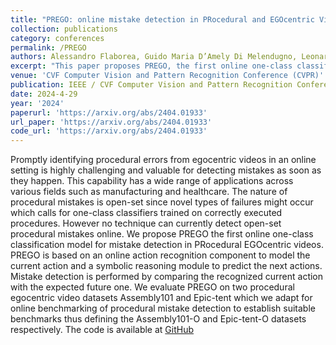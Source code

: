 ```yaml
---
title: "PREGO: online mistake detection in PRocedural and EGOcentric Videos"
collection: publications
category: conferences
permalink: /PREGO
authors: Alessandro Flaborea, Guido Maria D’Amely Di Melendugno, Leonardo Plini, Luca Scofano, Edoardo De Matteis, Antonino Furnari, Giovanni Maria Farinella, Fabio Galasso
excerpt: "This paper proposes PREGO, the first online one-class classification model for mistake detection in procedural egocentric videos."
venue: 'CVF Computer Vision and Pattern Recognition Conference (CVPR)'
publication: IEEE / CVF Computer Vision and Pattern Recognition Conference (CVPR)
date: 2024-4-29
year: '2024'
paperurl: 'https://arxiv.org/abs/2404.01933'
url_paper: 'https://arxiv.org/abs/2404.01933'
code_url: 'https://arxiv.org/abs/2404.01933'
---
```


Promptly identifying procedural errors from egocentric videos in an online setting is highly challenging and valuable for detecting mistakes as soon as they happen. This capability has a wide range of applications across various fields such as manufacturing and healthcare. The nature of procedural mistakes is open-set since novel types of failures might occur which calls for one-class classifiers trained on correctly executed procedures. However no technique can currently detect open-set procedural mistakes online. We propose PREGO the first online one-class classification model for mistake detection in PRocedural EGOcentric videos. PREGO is based on an online action recognition component to model the current action and a symbolic reasoning module to predict the next actions. Mistake detection is performed by comparing the recognized current action with the expected future one. We evaluate PREGO on two procedural egocentric video datasets Assembly101 and Epic-tent which we adapt for online benchmarking of procedural mistake detection to establish suitable benchmarks thus defining the Assembly101-O and Epic-tent-O datasets respectively. The code is available at [GitHub](https://github.com/aleflabo/PREGO)
